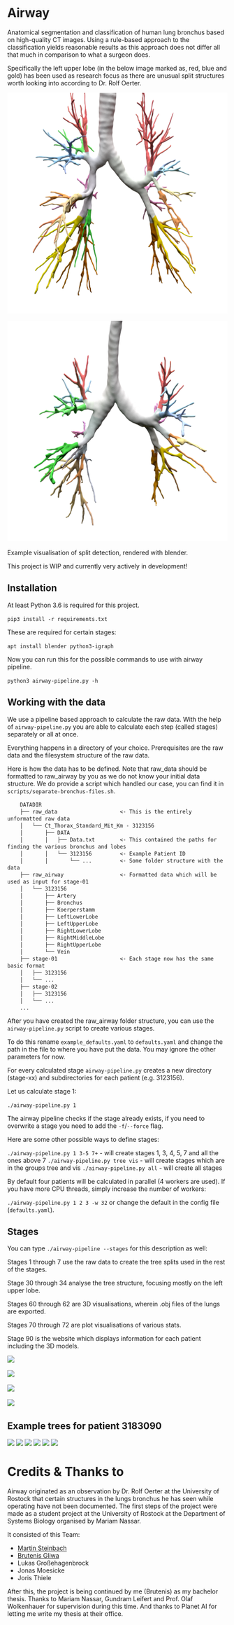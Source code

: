 # Airway

Anatomical segmentation and classification of human lung bronchus based on high-quality CT images.
Using a rule-based approach to the classification yields reasonable results as this approach does not differ all that much in comparison to what a surgeon does.

Specifically the left upper lobe (in the below image marked as, red, blue and gold) has been used as research focus as there are unusual split structures worth looking into according to Dr. Rolf Oerter.

![](./media/images/bronchus_left_and_right_colored.png)

![](./media/images/bronchus_left_and_right_colored2.png)

Example visualisation of split detection, rendered with blender.

This project is WIP and currently very actively in development!

## Installation

At least Python 3.6 is required for this project.

```pip3 install -r requirements.txt```

These are required for certain stages:

```apt install blender python3-igraph```

Now you can run this for the possible commands to use with airway pipeline.

```python3 airway-pipeline.py -h```

## Working with the data

We use a pipeline based approach to calculate the raw data. With the help of
`airway-pipeline.py` you are able to calculate each step (called stages) separately or
all at once.

Everything happens in a directory of your choice. 
Prerequisites are the raw data and the filesystem structure of the raw data. 

Here is how the data has to be defined. Note that raw\_data should be formatted
to raw\_airway by you as we do not know your initial data structure. 
We do provide a script which handled our case, you can find it in 
`scripts/separate-bronchus-files.sh`.

```
    DATADIR
    ├── raw_data                    <- This is the entirely unformatted raw data 
    │   └── Ct_Thorax_Standard_Mit_Km - 3123156
    │       ├── DATA
    │       │   ├── Data.txt        <- This contained the paths for finding the various bronchus and lobes
    │       │   └── 3123156         <- Example Patient ID
    │       │       └── ...         <- Some folder structure with the data
    ├── raw_airway                  <- Formatted data which will be used as input for stage-01
    │   └── 3123156                 
    │       ├── Artery
    │       ├── Bronchus
    │       ├── Koerperstamm
    │       ├── LeftLowerLobe
    │       ├── LeftUpperLobe
    │       ├── RightLowerLobe
    │       ├── RightMiddleLobe
    │       ├── RightUpperLobe
    │       └── Vein
    ├── stage-01                    <- Each stage now has the same basic format
    │   ├── 3123156
    │   └── ...
    ├── stage-02
    │   ├── 3123156
    │   └── ...
    ...

```

After you have created the raw_airway folder structure, you can use the `airway-pipeline.py` script to create various stages.

To do this rename `example_defaults.yaml` to `defaults.yaml` and change the path in the file to where you have put the data.
You may ignore the other parameters for now.

For every calculated stage `airway-pipeline.py` creates a new directory (stage-xx) and subdirectories for each patient (e.g. 3123156).


Let us calculate stage 1:

`./airway-pipeline.py 1`

The airway pipeline checks if the stage already exists, if you need to overwrite
a stage you need to add the `-f`/`--force` flag.

Here are some other possible ways to define stages:

`./airway-pipeline.py 1 3-5 7+` - will create stages 1, 3, 4, 5, 7 and all the ones above 7
`./airway-pipeline.py tree vis` - will create stages which are in the groups tree and vis
`./airway-pipeline.py all` - will create all stages


By default four patients will be calculated in parallel (4 workers are used). 
If you have more CPU threads, simply increase the number of workers:

`./airway-pipeline.py 1 2 3 -w 32` or change the default in the config file (`defaults.yaml`).



## Stages

You can type `./airway-pipeline --stages` for this description as well:

Stages 1 through 7 use the raw data to create the tree splits used in the rest of the stages.

Stage 30 through 34 analyse the tree structure, focusing mostly on the left upper lobe.

Stages 60 through 62 are 3D visualisations, wherein .obj files of the lungs are exported.

Stages 70 through 72 are plot visualisations of various stats.

Stage 90 is the website which displays information for each patient including the 3D models.




![](./media/images/distance-to-top.png)

![](./media/images/tree-only.png)

![](./media/images/lobe-visualization2.png)

![](./media/images/tree-with-annotations.png)

## Example trees for patient 3183090

![](./media/images/3183090-tree.png)
![](./media/images/lobe-2-3183090.graphml.png)
![](./media/images/lobe-3-3183090.graphml.png)
![](./media/images/lobe-4-3183090.graphml.png)
![](./media/images/lobe-5-3183090.graphml.png)
![](./media/images/lobe-6-3183090.graphml.png)

# Credits & Thanks to

Airway originated as an observation by Dr. Rolf Oerter at the University of Rostock that certain structures in the lungs bronchus he has seen while operating have not been documented. 
The first steps of the project were made as a student project at the University of Rostock at the Department of Systems Biology organised by Mariam Nassar. 

It consisted of this Team:

- [Martin Steinbach](https://github.com/meetunix)
- [Brutenis Gliwa](https://github.com/liquidfun)
- Lukas Großehagenbrock
- Jonas Moesicke
- Joris Thiele

After this, the project is being continued by me (Brutenis) as my bachelor thesis. 
Thanks to Mariam Nassar, Gundram Leifert and Prof. Olaf Wolkenhauer for supervision during this time.
And thanks to Planet AI for letting me write my thesis at their office.


